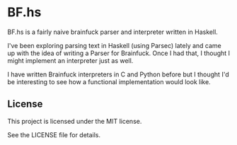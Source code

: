BF.hs
=====

BF.hs is a fairly naive brainfuck parser and interpreter written in Haskell.

I've been exploring parsing text in Haskell (using Parsec) lately and came up
with the idea of writing a Parser for Brainfuck. Once I had that, I thought
I might implement an interpreter just as well.

I have written Brainfuck interpreters in C and Python before but I thought I'd
be interesting to see how a functional implementation would look like.


## License

This project is licensed under the MIT license.

See the LICENSE file for details.
